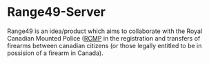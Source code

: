 # Range49-Server

Range49 is an idea/product which aims to collaborate with the Royal Canadian Mounted Police ([RCMP]([url](https://rcmp.ca/en/firearms)) in the registration and transfers of firearms between canadian citizens (or those legally entitled to be in possision of a firearm in Canada).

